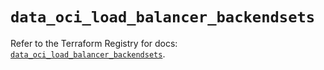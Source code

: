 # `data_oci_load_balancer_backendsets`

Refer to the Terraform Registry for docs: [`data_oci_load_balancer_backendsets`](https://registry.terraform.io/providers/oracle/oci/7.19.0/docs/data-sources/load_balancer_backendsets).
